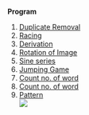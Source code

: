 <strong>Program</strong>
<ol>
    <li><a href="https://github.com/Niranjan2054/College/blob/master/Duplicate%20removal.c">Duplicate Removal</a></li>
    <li><a href="https://github.com/Niranjan2054/College/blob/master/Racing.C">Racing</a></li>
    <li><a href="https://github.com/Niranjan2054/College/blob/master/derivation.c">Derivation</a></li>
    <li><a href="https://github.com/Niranjan2054/College/blob/master/ROTATE.C">Rotation of Image</a></li>
    <li><a href="https://github.com/Niranjan2054/College/blob/master/sine.c">Sine series</a></li>
    <li><a href="https://github.com/Niranjan2054/College/blob/master/JUMP.C">Jumping Game</a></li>
    <li><a href="https://github.com/Niranjan2054/College/blob/master/COUNTWOR.C">Count no. of word</a></li>
    <li><a href="https://github.com/Niranjan2054/College/blob/master/SMALLEST.C">Count no. of word</a></li>
    <li><a href="https://github.com/Niranjan2054/College/blob/master/PATTERN.C">Pattern</a></li>
    <img src="https://lh3.googleusercontent.com/T00tmQnws4HE9KAR_j5BXFvueft7WRyOpRx7NUrpebdQ9Eqnzo3IY8ykVbDhQHq81v9L8z3LyQ=w224-h437-no">
 </ul>
